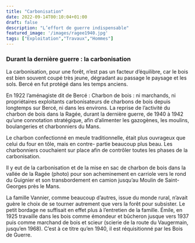 ```yaml
---
title: "Carbonisation"
date: 2022-09-14T00:10:04+01:00
draft: false
description: "L’effort de guerre indispensable"
featured_image: '/images/ragee1940.jpg'
tags: ["Exploitation","Travaux","Hommes"]
---
```


### Durant la dernière guerre : la carbonisation

La carbonisation, pour une forêt, n’est pas un facteur d’équilibre, car le bois est bien souvent coupé
très jeune, dégradant au passage le paysage et les sols.
Bercé en fut protégé dans les temps anciens. 

En 1922 l’aménagiste dit de Bercé : Charbon de bois : ni marchands, ni propriétaires exploitants
carbonisateurs de charbons de bois depuis longtemps sur Bercé, ni dans les environs.
La reprise de l’activité du charbon de bois dans la Ragée, durant la dernière guerre, de 1940 à 1942
qu’une connotation stratégique, afin d’alimenter les gazogènes, les moulins, boulangeries et charbonniers du Mans.

Le charbon confectionné en meule traditionnelle, était plus ouvrageux que celui du four en tôle, mais en
contre- partie beaucoup plus beau.
Les charbonniers couchaient sur place afin de contrôler toutes les phases de la carbonisation.

Il y eut de la carbonisation et de la mise en sac de charbon de bois dans la vallée de la Ragée (photo) pour
son acheminement en carriole vers le rond du Guignier et son transbordement en camion jusqu’au Moulin de
Saint-Georges près le Mans. 

La famille Vannier, comme beaucoup d’autres, issue du monde rural, n’avait guère le choix de se tourner
autrement que vers la forêt pour subsister.
Le petit bordage ne suffisait en effet plus à l’entretien de la famille.
Émile, en 1925 travaille dans les bois comme émondeur et bûcheron jusque vers 1937 puis comme marchand de
bois et scieur (scierie de la route du Vaugermain, jusqu’en 1968).
C’est à ce titre qu’en 1940, il est réquisitionné par les Bois de Guerre.  
